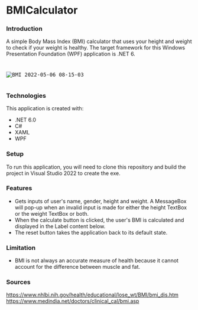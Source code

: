 # BMICalculator
### Introduction
A simple Body Mass Index (BMI) calculator that uses your height and weight to check if your weight is healthy. The target framework for this Windows Presentation Foundation (WPF) application is .NET 6.
#

<kbd>![BMI 2022-05-06 08-15-03](https://user-images.githubusercontent.com/65626254/167086218-a849ee5d-c817-4e59-b478-f491942f0a52.gif)</kbd>
#
### Technologies
This application is created with:
- .NET 6.0
- C#
- XAML
- WPF

### Setup
To run this application, you will need to clone this repository and build the project in Visual Studio 2022 to create the exe. 

### Features
- Gets inputs of user's name, gender, height and weight. A MessageBox will pop-up when an invalid input is made for either the height TextBox or the weight TextBox or both.
- When the calculate button is clicked, the user's BMI is calculated and displayed in the Label content below.
- The reset button takes the application back to its default state.

### Limitation
- BMI is not always an accurate measure of health because it cannot account for the difference between muscle and fat.

### Sources
https://www.nhlbi.nih.gov/health/educational/lose_wt/BMI/bmi_dis.htm
\
https://www.medindia.net/doctors/clinical_cal/bmi.asp




